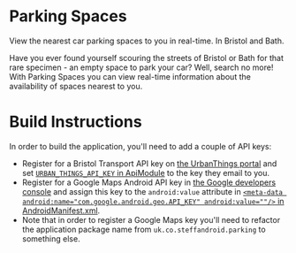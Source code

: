 # Parking Spaces
View the nearest car parking spaces to you in real-time. In Bristol and Bath.

Have you ever found yourself scouring the streets of Bristol or Bath for that rare specimen - an empty space to park your car? Well, search no more! With Parking Spaces you can view real-time information about the availability of spaces nearest to you.

# Build Instructions
In order to build the application, you'll need to add a couple of API keys:
 * Register for a Bristol Transport API key on [the UrbanThings portal](https://portal-bristol.api.urbanthings.io/#/signup) and set [`URBAN_THINGS_API_KEY` in ApiModule](app/src/main/java/uk/co/steffandroid/parking/data/api/ApiModule.java) to the key they email to you.
 * Register for a Google Maps Android API key in [the Google developers console](https://console.developers.google.com/) and assign this key to the `android:value` attribute in [`<meta-data android:name="com.google.android.geo.API_KEY" android:value=""/>` in AndroidManifest.xml](app/src/main/AndroidManifest.xml).
  * Note that in order to register a Google Maps key you'll need to refactor the application package name from `uk.co.steffandroid.parking` to something else.
